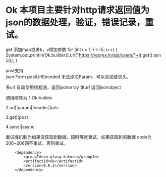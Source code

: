 # Ok 本项目主要针对http请求返回值为json的数据处理，验证，错误记录，重试。
get
添加map或者k，v增加参数
 for (int i = 1; i <=5; i++) {
     System.out.println(Ok.builder().url("https://reqres.in/api/users/"+i).get().sync());
 }

post支持    
json
Form
postUrlEncoded
无法添加Param，可以添加请求头。



多url 自动使用线程池，返回jsonarray
单url 返回jsonobject

调用顺序为 
1.Ok.builder

2.url||param||header||urls

3.get||post

4.sync||async

重试得机制为如果没获取到数据，超时等就重试，如果获取到的数据 code为 200~206则不重试，否则重试。

        <dependency>
            <groupId>cn.glwsq.kukuze</groupId>
            <artifactId>Ok</artifactId>
            <version>0.0.3</version>
        </dependency>
